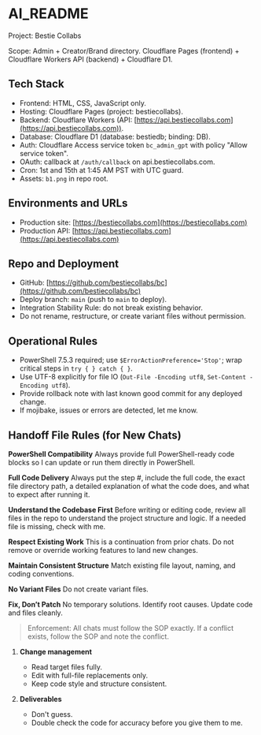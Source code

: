 # AI_README

Project: Bestie Collabs

Scope: Admin + Creator/Brand directory. Cloudflare Pages (frontend) + Cloudflare Workers API (backend) + Cloudflare D1.

## Tech Stack

* Frontend: HTML, CSS, JavaScript only.
* Hosting: Cloudflare Pages (project: bestiecollabs).
* Backend: Cloudflare Workers (API: [https://api.bestiecollabs.com](https://api.bestiecollabs.com)).
* Database: Cloudflare D1 (database: bestiedb; binding: DB).
* Auth: Cloudflare Access service token `bc_admin_gpt` with policy "Allow service token".
* OAuth: callback at `/auth/callback` on api.bestiecollabs.com.
* Cron: 1st and 15th at 1:45 AM PST with UTC guard.
* Assets: `b1.png` in repo root.

## Environments and URLs

* Production site: [https://bestiecollabs.com](https://bestiecollabs.com)
* Production API: [https://api.bestiecollabs.com](https://api.bestiecollabs.com)

## Repo and Deployment

* GitHub: [https://github.com/bestiecollabs/bc](https://github.com/bestiecollabs/bc)
* Deploy branch: `main` (push to `main` to deploy).
* Integration Stability Rule: do not break existing behavior.
* Do not rename, restructure, or create variant files without permission.

## Operational Rules

* PowerShell 7.5.3 required; use `$ErrorActionPreference='Stop'`; wrap critical steps in `try { } catch { }`.
* Use UTF-8 explicitly for file IO (`Out-File -Encoding utf8`, `Set-Content -Encoding utf8`).
* Provide rollback note with last known good commit for any deployed change.
* If mojibake, issues or errors are detected, let me know.

## Handoff File Rules (for New Chats)

**PowerShell Compatibility**
Always provide full PowerShell-ready code blocks so I can update or run them directly in PowerShell.

**Full Code Delivery**
Always put the step #, include the full code, the exact file directory path, a detailed explanation of what the code does, and what to expect after running it.

**Understand the Codebase First**
Before writing or editing code, review all files in the repo to understand the project structure and logic. If a needed file is missing, check with me.

**Respect Existing Work**
This is a continuation from prior chats. Do not remove or override working features to land new changes.

**Maintain Consistent Structure**
Match existing file layout, naming, and coding conventions.

**No Variant Files**
Do not create variant files.

**Fix, Don’t Patch**
No temporary solutions. Identify root causes. Update code and files cleanly.

> Enforcement: All chats must follow the SOP exactly. If a conflict exists, follow the SOP and note the conflict.

1) **Change management**
   - Read target files fully.
   - Edit with full-file replacements only.
   - Keep code style and structure consistent.

2) **Deliverables**
   - Don't guess.
   - Double check the code for accuracy before you give them to me.
